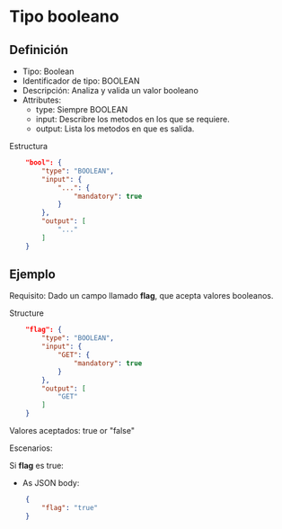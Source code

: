 # Tipo booleano

## Definición
* Tipo: Boolean
* Identificador de tipo: BOOLEAN
* Descripción: Analiza y valida un valor booleano
* Attributes:
  * type: Siempre BOOLEAN
  * input: Describre los metodos en los que se requiere.
  * output: Lista los metodos en que es salida.

Estructura
```json
	"bool": {
		"type": "BOOLEAN",
		"input": {
			"...": {
				"mandatory": true
			}
		},
		"output": [
			"..."
		]
	}
```

## Ejemplo

Requisito: Dado un campo llamado __flag__, que acepta valores booleanos.

Structure
```json
	"flag": {
		"type": "BOOLEAN",
		"input": {
			"GET": {
				"mandatory": true
			}
		},
		"output": [
			"GET"
		]
	}
```

Valores aceptados: true or "false"

Escenarios:

Si __flag__ es true:
* As JSON body:
```json
	{
		"flag": "true"
	}
```
